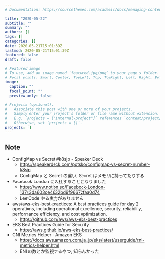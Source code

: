 ```yaml
---
# Documentation: https://sourcethemes.com/academic/docs/managing-content/

title: "2020-05-22"
subtitle: ""
summary: ""
authors: []
tags: []
categories: []
date: 2020-05-21T15:01:39Z
lastmod: 2020-05-21T15:01:39Z
featured: false
draft: false

# Featured image
# To use, add an image named `featured.jpg/png` to your page's folder.
# Focal points: Smart, Center, TopLeft, Top, TopRight, Left, Right, BottomLeft, Bottom, BottomRight.
image:
  caption: ""
  focal_point: ""
  preview_only: false

# Projects (optional).
#   Associate this post with one or more of your projects.
#   Simply enter your project's folder or file name without extension.
#   E.g. `projects = ["internal-project"]` references `content/project/deep-learning/index.md`.
#   Otherwise, set `projects = []`.
projects: []
---
```


## Note

* ConfigMap vs Secret #k8sjp - Speaker Deck
  * https://speakerdeck.com/potsbo/configmap-vs-secret-number-k8sjp
  * ConfigMap と Secret の違い, Secret はメモリに持ってたりする
* Facebook London に入社することになりました
  * https://www.notion.so/Facebook-London-13743da603ce4632bd9f96672faa0d74
  * LeetCode やる実力がありません
* aws/aws-eks-best-practices: A best practices guide for day 2 operations, including operational excellence, security, reliability, performance efficiency, and cost optimization.
  * https://github.com/aws/aws-eks-best-practices
* EKS Best Practices Guide for Security
  * https://aws.github.io/aws-eks-best-practices/
* CNI Metrics Helper - Amazon EKS
  * https://docs.aws.amazon.com/ja_jp/eks/latest/userguide/cni-metrics-helper.html
  * ENI の数とか監視するやつ, 知らんかった
